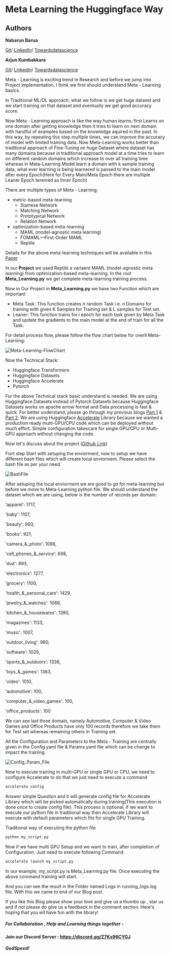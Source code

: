 # Meta Learning the Huggingface Way

## Authors
**Nabarun Barua**     

[Git](https://github.com/nabarunbaruaAIML)/ [LinkedIn](https://www.linkedin.com/in/nabarun-barua-aiml-engineer/)/ [Towardsdatascience](https://medium.com/@nabarun.barua)

**Arjun Kumbakkara** 

[Git](https://github.com/arjunKumbakkara)/ [LinkedIn](https://www.linkedin.com/in/arjunkumbakkara/)/ [Towardsdatascience](https://medium.com/@arjunkumbakkara)

Meta - Learning is exciting trend in Research and before we jump into Project implementation, I think we first should understand Meta - Learning basics. 

In Traditional ML/DL approach, what we follow is we get huge dataset and we start training on that dataset and eventually we get good accuracy score.

Now Meta - Learning approach is like the way human learns, first Learns on one domain after getting knowledge then it tries to learn on next domain with handful of examples based on the knowledge aquired in the past. In this way, by repeating this step multiple times, we can improve the accuracy of model with limited training data. Now Meta-Learning works better than traditional approach of Fine-Tuning on huge Dataset where dataset has many domains because in traditional approach model at a time tries to learn on different random domains which increase to over all training time whereas in Meta-Learning Model learn a domain with k sample training data, what ever learning is being learnered is passed to the main model after every Epoch(Here for Every Main/Meta Epoch there are multiple Leaner Epoch teremed as Inner Epoch)

There are multiple types of Meta - Learning:
- metric-based meta-learning
    - Siamese Network
    - Matching Network
    - Prototypical Network
    - Relation Network
- optimization-based meta-learning
    - MAML (model-agnostic meta learning) 
    - FOMAML—First-Order MAML
    - Reptile 

Details for the above meta-learning techniques will be available in this [Paper](https://arxiv.org/pdf/2007.09604.pdf)

In our **Project** we used Reptile a variaent MAML (model-agnostic meta learning) from optimization-based meta-learning. In the root **Meta_Learning.py** we get complete meta-learning training process.

Now in Our Project in **Meta_Learning.py** we have two Function which are important
- Meta Task: This function creates n random Task i.e. n Domains for training with given K Samples for Training set & L samples for Test set.
- Leaner: This function trains for i epoch for each task given by Meta Task and update the gradients to the main model at the end of train for all the Task.

For detail process flow, please follow the flow chart below for overll Meta-Learning:

![Meta-Learning-FlowChart](Artifact\Img\FlowCharts.jpg)

Now the Technical Stack:
- Huggingface Transformers
- Huggingface Datasets
- Huggingface Accelerate
- Pytorch

For the above Technical stack basic understand is needed. We are using Huggingface Datasets instead of Pytorch Datasets because Huggingface Datasets works on apache arrow format and Data processing is fast & quick. For better understand, please go through my previous blogs [Part 1](https://medium.com/mlearning-ai/forget-complex-traditional-approaches-to-handle-nlp-datasets-huggingface-dataset-library-is-your-1f975ce5689f) & [Part 2](https://medium.com/mlearning-ai/forget-complex-traditional-approaches-to-handle-nlp-datasets-huggingface-dataset-library-is-your-fe5de16d88c8). We are using Huggingface [Accelerate](https://huggingface.co/docs/accelerate/index) Library because we wanted a production ready multi-GPU/CPU code which can be deployed without much effort. Simple configuration takescare for single GPU/CPU or Multi-GPU approach without changing the code.

Now let's discuss about the project ([Github Link](https://github.com/nabarunbaruaAIML/Meta_Learning))

Fisrt step Start with setuping the enviorment, now to setup we have different bash files which will create local enviorment. Please select the bash file as per your need.

![BashFile](Artifact\Img\Bash.jpg)

After setuping the local enviorment we are good to go for meta-learning but before we move to Meta-Learning python file. We should understand the dataset which we are using, below is the number of records per domain:

'apparel': 1717,

'baby': 1107,

'beauty': 993,

'books': 921,

'camera_&_photo': 1086,

'cell_phones_&_service': 698,

'dvd': 893,

'electronics': 1277,

'grocery': 1100,

'health_&_personal_care': 1429,

'jewelry_&_watches': 1086,

'kitchen_&_housewares': 1390,

'magazines': 1133,

'music': 1007,

'outdoor_living': 980,

'software': 1029,

'sports_&_outdoors': 1336,

'toys_&_games': 1363,

'video': 1010,

'automotive': 100,

'computer_&_video_games': 100,

'office_products': 100

We can see last three domain, namely Automotive, Computer & Video Games and Office Products have only 100 records therefore we take them for Test set whereas remaining others in Training set.

All the Configuration and Parameters to the Meta - Training are centrally given in the Config.yaml file & Params.yaml file which can be change to impact the training.

![Config_Param_File](Artifact\Img\Config_Param_File.jpg)

Now to execute training in multi-GPU or single GPU or CPU, we need to configure Accelerate to do that we just need to execute a command
```bash
accelerate config
```
Answer simple Question and it will generate config file for Accelerate Library which will be picked automatically during training(This execution is done once to create config file). This process is optional, if we want to execute our python file in traditional way then Accelerate Library will execute with default parameters which fits for single GPU Training.

Traditional way of executing the python file
```bash
python my_script.py
```
Now if we have multi GPU Setup and we want to train, after completion of Configuration. Just need to execute following Command.
```bash
accelerate launch my_script.py
```

In our example, my_script.py is Meta_Learning.py file. Once executing the above command training will start.

And you can see the result in the Folder named Logs in running_logs.log file. With this we came to end of our Blog post.




If you like this Blog please show your love and give us a thumbs up , star us  and if not please do give us a feedback in the comment section.
Here's hoping that you wil have fun with the library! 


##### For Collaboration , Help and Learning things together  - 
#### Join our Discord Server :  https://discord.gg/Z7Kx96CYGJ

#####  GodSpeed!



